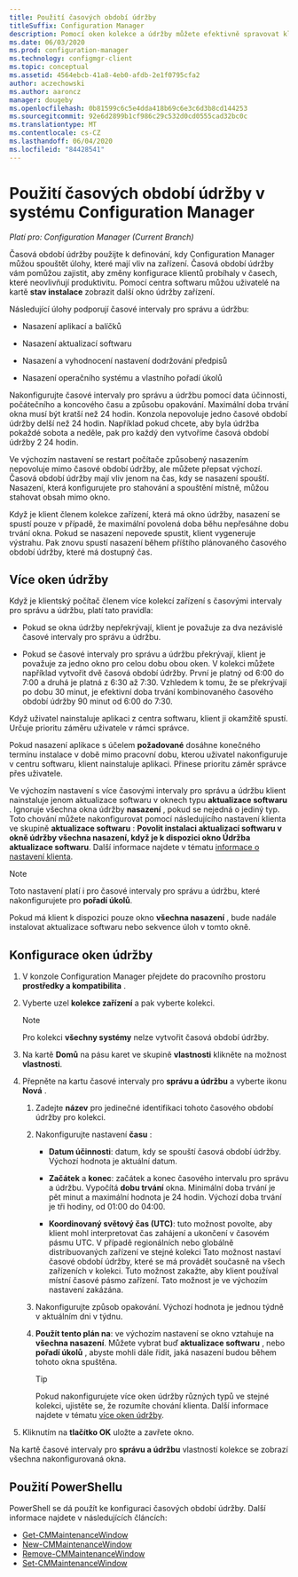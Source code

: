 ```yaml
---
title: Použití časových období údržby
titleSuffix: Configuration Manager
description: Pomocí oken kolekce a údržby můžete efektivně spravovat klienty v Configuration Manager.
ms.date: 06/03/2020
ms.prod: configuration-manager
ms.technology: configmgr-client
ms.topic: conceptual
ms.assetid: 4564ebcb-41a8-4eb0-afdb-2e1f0795cfa2
author: aczechowski
ms.author: aaroncz
manager: dougeby
ms.openlocfilehash: 0b81599c6c5e4dda418b69c6e3c6d3b8cd144253
ms.sourcegitcommit: 92e6d2899b1cf986c29c532d0cd0555cad32bc0c
ms.translationtype: MT
ms.contentlocale: cs-CZ
ms.lasthandoff: 06/04/2020
ms.locfileid: "84428541"
---
```

# <a name="how-to-use-maintenance-windows-in-configuration-manager"></a>Použití časových období údržby v systému Configuration Manager

*Platí pro: Configuration Manager (Current Branch)*

Časová období údržby použijte k definování, kdy Configuration Manager můžou spouštět úlohy, které mají vliv na zařízení. Časová období údržby vám pomůžou zajistit, aby změny konfigurace klientů probíhaly v časech, které neovlivňují produktivitu. Pomocí centra softwaru můžou uživatelé na kartě **stav instalace** zobrazit další okno údržby zařízení. <!--1358131-->

Následující úlohy podporují časové intervaly pro správu a údržbu:

- Nasazení aplikací a balíčků

- Nasazení aktualizací softwaru

- Nasazení a vyhodnocení nastavení dodržování předpisů

- Nasazení operačního systému a vlastního pořadí úkolů

Nakonfigurujte časové intervaly pro správu a údržbu pomocí data účinnosti, počátečního a koncového času a způsobu opakování. Maximální doba trvání okna musí být kratší než 24 hodin. Konzola nepovoluje jedno časové období údržby delší než 24 hodin. Například pokud chcete, aby byla údržba pokaždé sobota a neděle, pak pro každý den vytvoříme časová období údržby 2 24 hodin.<!-- MEMDocs#310 -->

Ve výchozím nastavení se restart počítače způsobený nasazením nepovoluje mimo časové období údržby, ale můžete přepsat výchozí. Časová období údržby mají vliv jenom na čas, kdy se nasazení spouští. Nasazení, která konfigurujete pro stahování a spouštění místně, můžou stahovat obsah mimo okno.

Když je klient členem kolekce zařízení, která má okno údržby, nasazení se spustí pouze v případě, že maximální povolená doba běhu nepřesáhne dobu trvání okna. Pokud se nasazení nepovede spustit, klient vygeneruje výstrahu. Pak znovu spustí nasazení během příštího plánovaného časového období údržby, které má dostupný čas.

## <a name="multiple-maintenance-windows"></a>Více oken údržby

Když je klientský počítač členem více kolekcí zařízení s časovými intervaly pro správu a údržbu, platí tato pravidla:  

- Pokud se okna údržby nepřekrývají, klient je považuje za dva nezávislé časové intervaly pro správu a údržbu.

- Pokud se časové intervaly pro správu a údržbu překrývají, klient je považuje za jedno okno pro celou dobu obou oken. V kolekci můžete například vytvořit dvě časová období údržby. První je platný od 6:00 do 7:00 a druhá je platná z 6:30 až 7:30. Vzhledem k tomu, že se překrývají po dobu 30 minut, je efektivní doba trvání kombinovaného časového období údržby 90 minut od 6:00 do 7:30.

Když uživatel nainstaluje aplikaci z centra softwaru, klient ji okamžitě spustí. Určuje prioritu záměru uživatele v rámci správce.

Pokud nasazení aplikace s účelem **požadované** dosáhne konečného termínu instalace v době mimo pracovní dobu, kterou uživatel nakonfiguruje v centru softwaru, klient nainstaluje aplikaci. Přinese prioritu záměr správce přes uživatele.

Ve výchozím nastavení s více časovými intervaly pro správu a údržbu klient nainstaluje jenom aktualizace softwaru v oknech typu **aktualizace softwaru** . Ignoruje všechna okna údržby **nasazení** , pokud se nejedná o jediný typ. Toto chování můžete nakonfigurovat pomocí následujícího nastavení klienta ve skupině **aktualizace softwaru** : **Povolit instalaci aktualizací softwaru v okně údržby všechna nasazení, když je k dispozici okno Údržba aktualizace softwaru**. Další informace najdete v tématu [informace o nastavení klienta](../../deploy/about-client-settings.md#bkmk_SUMMaint).<!-- SCCMDocs#1317 -->

> [!NOTE]
> Toto nastavení platí i pro časové intervaly pro správu a údržbu, které nakonfigurujete pro **pořadí úkolů**.<!-- SCCMDocs-pr #4596 -->
>
> Pokud má klient k dispozici pouze okno **všechna nasazení** , bude nadále instalovat aktualizace softwaru nebo sekvence úloh v tomto okně.

## <a name="configure-maintenance-windows"></a>Konfigurace oken údržby

1. V konzole Configuration Manager přejdete do pracovního prostoru **prostředky a kompatibilita** .

1. Vyberte uzel **kolekce zařízení** a pak vyberte kolekci.

    > [!NOTE]
    > Pro kolekci **všechny systémy** nelze vytvořit časová období údržby.

1. Na kartě **Domů** na pásu karet ve skupině **vlastnosti** klikněte na možnost **vlastnosti**.

1. Přepněte na kartu časové intervaly pro **správu a údržbu** a vyberte ikonu **Nová** .

    1. Zadejte **název** pro jedinečné identifikaci tohoto časového období údržby pro kolekci.

    1. Nakonfigurujte nastavení **času** :

        - **Datum účinnosti**: datum, kdy se spouští časová období údržby. Výchozí hodnota je aktuální datum.

        - **Začátek** a **konec**: začátek a konec časového intervalu pro správu a údržbu. Vypočítá **dobu trvání** okna. Minimální doba trvání je pět minut a maximální hodnota je 24 hodin. Výchozí doba trvání je tři hodiny, od 01:00 do 04:00.

        - **Koordinovaný světový čas (UTC)**: tuto možnost povolte, aby klient mohl interpretovat čas zahájení a ukončení v časovém pásmu UTC. V případě regionálních nebo globálně distribuovaných zařízení ve stejné kolekci Tato možnost nastaví časové období údržby, které se má provádět současně na všech zařízeních v kolekci. Tuto možnost zakažte, aby klient používal místní časové pásmo zařízení. Tato možnost je ve výchozím nastavení zakázána.

    1. Nakonfigurujte způsob opakování. Výchozí hodnota je jednou týdně v aktuálním dni v týdnu.

    1. **Použít tento plán na**: ve výchozím nastavení se okno vztahuje na **všechna nasazení**. Můžete vybrat buď **aktualizace softwaru** , nebo **pořadí úkolů** , abyste mohli dále řídit, jaká nasazení budou během tohoto okna spuštěna.

        > [!TIP]
        > Pokud nakonfigurujete více oken údržby různých typů ve stejné kolekci, ujistěte se, že rozumíte chování klienta. Další informace najdete v tématu [více oken údržby](#multiple-maintenance-windows).

1. Kliknutím na **tlačítko OK** uložte a zavřete okno.

Na kartě časové intervaly pro **správu a údržbu** vlastností kolekce se zobrazí všechna nakonfigurovaná okna.

## <a name="use-powershell"></a><a name="bkmk_powershell"></a>Použití PowerShellu

PowerShell se dá použít ke konfiguraci časových období údržby. Další informace najdete v následujících článcích:

- [Get-CMMaintenanceWindow](https://docs.microsoft.com/powershell/module/configurationmanager/get-cmmaintenancewindow?view=sccm-ps)
- [New-CMMaintenanceWindow](https://docs.microsoft.com/powershell/module/configurationmanager/new-cmmaintenancewindow?view=sccm-ps)
- [Remove-CMMaintenanceWindow](https://docs.microsoft.com/powershell/module/configurationmanager/remove-cmmaintenancewindow?view=sccm-ps)
- [Set-CMMaintenanceWindow](https://docs.microsoft.com/powershell/module/configurationmanager/set-cmmaintenancewindow?view=sccm-ps)
